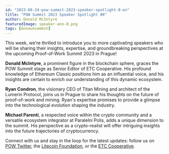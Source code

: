```yaml
---
id: "2023-08-24-pow-summit-2023-speaker-spotlight-8-en"
title: "POW Summit 2023 Speaker Spotlight #8"
author: Donald McIntyre
featuredImage: speaker-ann-8.png
tags: [Announcement]
---
```


This week, we're thrilled to introduce you to more captivating speakers who will be sharing their insights, expertise, and groundbreaking perspectives at the upcoming Proof-of-Work Summit 2023 in Prague!

**Donald McIntyre**, a prominent figure in the blockchain sphere, graces the POW Summit stage as Senior Editor of ETC Cooperative. His profound knowledge of Ethereum Classic positions him as an influential voice, and his insights are certain to enrich our understanding of this dynamic ecosystem.

**Ryan Condron**, the visionary CEO of Titan Mining and architect of the Lumerin Protocol, joins us in Prague to share his thoughts on the future of proof-of-work and mining. Ryan's expertise promises to provide a glimpse into the technological evolution shaping the industry.

**Michael Parenti**, a respected voice within the crypto community and a versatile ecosystem integrator at Paralelní Polis, adds a unique dimension to the summit. His perspective as a crypto-realist will offer intriguing insights into the future trajectories of cryptocurrency.

Connect with us and stay in the loop for the latest updates: follow us on [POW Twitter](https://twitter.com/PowSummit), the [Litecoin Foundation](https://www.litecoin.net/), or the [ETC Cooperative](https://etccooperative.org/).
